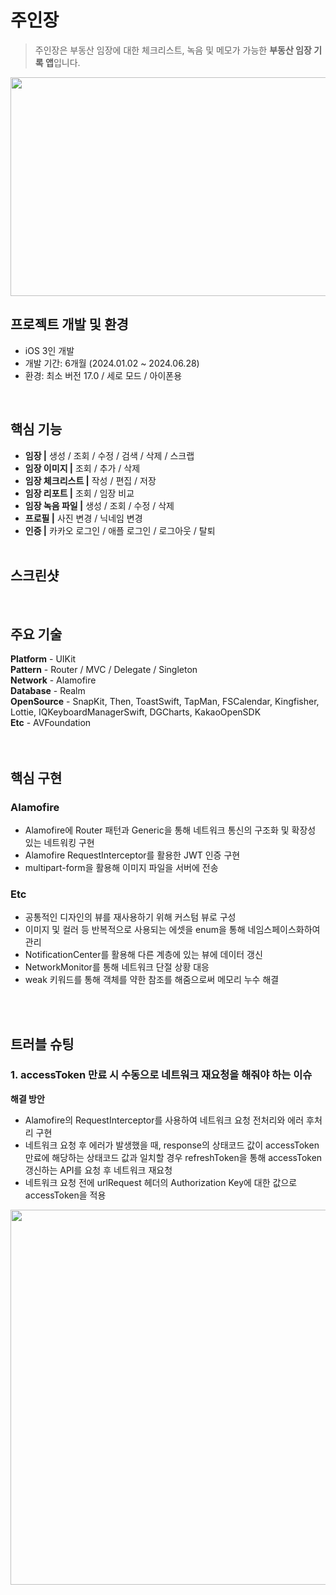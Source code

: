 # 주인장

> 주인장은 부동산 임장에 대한 체크리스트, 녹음 및 메모가 가능한 **부동산 임장 기록 앱**입니다.
<img src=https://github.com/yuzzin0121/iOS/assets/77273340/d5ae930b-1b66-44c6-b4de-3f1222c3b94c width=650 height=350>
<br>




## 프로젝트 개발 및 환경
- iOS 3인 개발
- 개발 기간: 6개월 (2024.01.02 ~ 2024.06.28)
- 환경: 최소 버전 17.0 / 세로 모드 / 아이폰용
<br>


## 핵심 기능 
- **임장 |** 생성 / 조회 / 수정 / 검색 / 삭제 / 스크랩
- **임장 이미지 |** 조회 / 추가 / 삭제
- **임장 체크리스트 |** 작성 / 편집 / 저장
- **임장 리포트 |** 조회 / 임장 비교
- **임장 녹음 파일 |** 생성 / 조회 / 수정 / 삭제
- **프로필 |** 사진 변경 / 닉네임 변경
- **인증 |** 카카오 로그인 / 애플 로그인 / 로그아웃 / 탈퇴
<br><br>

## 스크린샷

<br>


## 주요 기술
**Platform** - UIKit <br>
**Pattern** - Router / MVC / Delegate / Singleton <br>
**Network** - Alamofire <br>
**Database** - Realm <br>
**OpenSource** - SnapKit, Then, ToastSwift, TapMan, FSCalendar, Kingfisher, Lottie, IQKeyboardManagerSwift, DGCharts, KakaoOpenSDK <br>
**Etc** - AVFoundation <br>
<br><br>

## 핵심 구현

### **Alamofire**
- Alamofire에 Router 패턴과 Generic을 통해 네트워크 통신의 구조화 및 확장성 있는 네트워킹 구현
- Alamofire RequestInterceptor를 활용한 JWT 인증 구현
- multipart-form을 활용해 이미지 파일을 서버에 전송

### **Etc**
- 공통적인 디자인의 뷰를 재사용하기 위해 커스텀 뷰로 구성
- 이미지 및 컬러 등 반복적으로 사용되는 에셋을 enum을 통해 네임스페이스화하여 관리
- NotificationCenter를 활용해 다른 계층에 있는 뷰에 데이터 갱신
- NetworkMonitor를 통해 네트워크 단절 상황 대응
- weak 키워드를 통해 객체를 약한 참조를 해줌으로써 메모리 누수 해결

<br><br>

## 트러블 슈팅

### 1. accessToken 만료 시 수동으로 네트워크 재요청을 해줘야 하는 이슈
**해결 방안** 
- Alamofire의 RequestInterceptor를 사용하여 네트워크 요청 전처리와 에러 후처리 구현
- 네트워크 요청 후 에러가 발생했을 때, response의 상태코드 값이 accessToken 만료에 해당하는 상태코드 값과 일치할 경우 refreshToken을 통해 accessToken 갱신하는 API를 요청 후 네트워크 재요청
- 네트워크 요청 전에 urlRequest 헤더의 Authorization Key에 대한 값으로 accessToken을 적용

<img src=https://github.com/yuzzin0121/iOS/assets/77273340/76adabd4-6502-4375-b866-fb037755ba34 width=1130 height=600>

